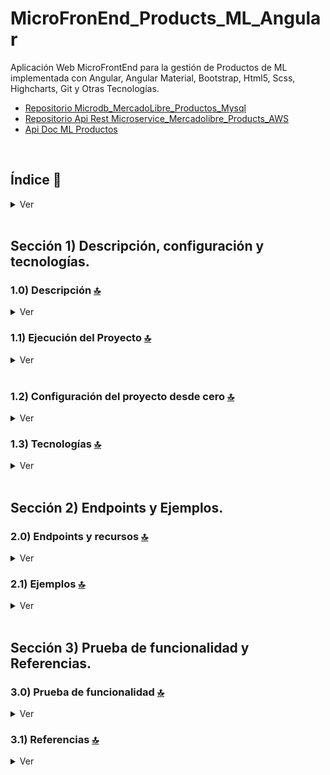 # MicroFronEnd_Products_ML_Angular
Aplicación Web MicroFrontEnd para la gestión de Productos de ML implementada con Angular, Angular Material, Bootstrap, Html5, Scss, Highcharts, Git y Otras Tecnologías.
* [Repositorio Microdb_MercadoLibre_Productos_Mysql](https://github.com/andresWeitzel/Microdb_MercadoLibre_Productos_Mysql)
* [Repositorio Api Rest Microservice_Mercadolibre_Products_AWS](https://github.com/andresWeitzel/Microservice_Mercadolibre_Products_AWS)
* [Api Doc ML Productos](https://developers.mercadolibre.com.ar/es_ar/publica-productos)



<br>

## Índice 📜

<details>
 <summary> Ver </summary>
 
 <br>
 
### Sección 1) Descripción, configuración y tecnologías.

 - [1.0) Descripción del Proyecto.](#10-descripción-)
 - [1.1) Ejecución del Proyecto.](#11-ejecución-del-proyecto-)
 - [1.2) Configuración del proyecto desde cero](#12-configuración-del-proyecto-desde-cero-)
 - [1.3) Tecnologías.](#13-tecnologías-)

### Sección 2) Endpoints y Ejemplos 
 
 - [2.0) EndPoints y recursos.](#20-endpoints-y-recursos-)
 - [2.1) Ejemplos.](#21-ejemplos-)
 
### Sección 3) Prueba de funcionalidad y Referencias
 
 - [3.0) Prueba de funcionalidad.](#30-prueba-de-funcionalidad-)
 - [3.1) Referencias.](#31-referencias-)
	 

<br>

</details>



<br>

## Sección 1) Descripción, configuración y tecnologías. 


### 1.0) Descripción [🔝](#índice-) 

<details>
  <summary>Ver</summary>

 <br>

### 1.0.0) Descripción General


 ### 1.0.1) Descripción Arquitectura y Funcionamiento
 

<br>

</details>


### 1.1) Ejecución del Proyecto [🔝](#índice-)

<details>
  <summary>Ver</summary>
<br>
 
* Instalamos la última versión LTS de [Nodejs(v18)](https://nodejs.org/en/download)
* Instalamos la cli de angular de forma global si es que no está aún instalado.
```git
npm install -g @angular/cli
```
* Una vez creado un entorno de trabajo a través de algún ide, clonamos el proyecto
```git
git clone https://github.com/andresWeitzel/MicroFrontEnd_Products_ML_Angular
```
* Nos posicionamos sobre el proyecto
```git
cd 'projectName'
```
* Instalamos todas las dependencias necesarias
```git
npm i
```
* Ejecutar la base de datos
* Ejecutar la api rest
* Ejecutar el proyecto
```git
ng serve 
```

  


 
<br>

</details>
 <br>

### 1.2) Configuración del proyecto desde cero [🔝](#índice-)

<details>
  <summary>Ver</summary>
 
 <br>
 
  
* Creamos un entorno de trabajo a través de algún ide, luego de crear una carpeta nos posicionamos sobre la misma o la abrimos con vsc
```git
cd 'projectName'
```
* Instalamos la última versión LTS de [Nodejs(v18)](https://nodejs.org/en/download)
* Instalamos la cli de angular de forma global.
```git
npm install -g @angular/cli
```
* Creamos la app (nos apareceran unas opciones de config, aceptamos crear routing y para estilos elegimos scss)
```git
ng new MicroFrontEnd_Products_ML_Angular
```
* Usaremos [git](https://www.hostinger.com.ar/tutoriales/instalar-git-en-distintos-sistemas-operativos) como control de versiones. Nos posicionamos en la app e inicializamos git
```git
git init
```
* Creamos el repositorio en github (sin readme) y agregamos la url del repositorio creado (ej: la siguiente)
```git
git remote add origin https://github.com/andresWeitzel/MicroFrontEnd_Products_ML_Angula
```
* Traemos los cambios del remoto, agregamos los nuevos cambios en local, commitiamos y los subimos al repo.
```git
git pull origin master
git add *
git commit -m "Create Angular app"
git push origin
```
* Ejecutamos la app inicial
```git
ng serve
```
* Ya tenemos una app funcional con una estructura inicial definida por Angular. La aplicación queda deployada en http://localhost:3000
* `Aclaración` : El resto de las modificaciones aplicadas sobre la plantilla inicial, no se describen por temas de simplificación de doc. Para más info consultar el tutorial de [Creación Angular App](https://docs.angular.lat/tutorial/toh-pt0) para el uso de componentes, rutas, etc.




<br>

</details>

### 1.3) Tecnologías [🔝](#índice-)

<details>
  <summary>Ver</summary>


 <br>
	
</br>


| **Plugin** | 
| -------------  |
| |


</br>

| **Extensión** |              
| -------------  | 
| Prettier - Code formatter |

<br>

</details>


<br>

## Sección 2) Endpoints y Ejemplos. 


### 2.0) Endpoints y recursos [🔝](#índice-) 

<details>
  <summary>Ver</summary>

<br>

</details>




### 2.1) Ejemplos [🔝](#índice-) 

<details>
  <summary>Ver</summary>
<br>


<br>

</details>



<br>


## Sección 3) Prueba de funcionalidad y Referencias. 


### 3.0) Prueba de funcionalidad [🔝](#índice-) 

<details>
  <summary>Ver</summary>

<br>

<br>

</details>


### 3.1) Referencias [🔝](#índice-)

<details>
  <summary>Ver</summary>
 
 <br>

#### Documentación

#### Herramientas 
* [Fondos de pantallas unsplash](https://unsplash.com/it)



<br>

</details>


